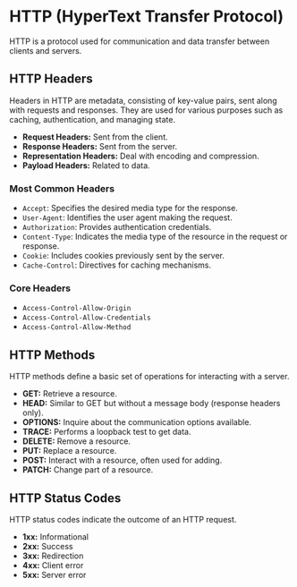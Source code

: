 # HTTP (HyperText Transfer Protocol)

HTTP is a protocol used for communication and data transfer between clients and servers.

## HTTP Headers

Headers in HTTP are metadata, consisting of key-value pairs, sent along with requests and responses. They are used for various purposes such as caching, authentication, and managing state.

- **Request Headers:** Sent from the client.
- **Response Headers:** Sent from the server.
- **Representation Headers:** Deal with encoding and compression.
- **Payload Headers:** Related to data.

### Most Common Headers

- `Accept`: Specifies the desired media type for the response.
- `User-Agent`: Identifies the user agent making the request.
- `Authorization`: Provides authentication credentials.
- `Content-Type`: Indicates the media type of the resource in the request or response.
- `Cookie`: Includes cookies previously sent by the server.
- `Cache-Control`: Directives for caching mechanisms.

### Core Headers

- `Access-Control-Allow-Origin`
- `Access-Control-Allow-Credentials`
- `Access-Control-Allow-Method`

## HTTP Methods

HTTP methods define a basic set of operations for interacting with a server.

- **GET:** Retrieve a resource.
- **HEAD:** Similar to GET but without a message body (response headers only).
- **OPTIONS:** Inquire about the communication options available.
- **TRACE:** Performs a loopback test to get data.
- **DELETE:** Remove a resource.
- **PUT:** Replace a resource.
- **POST:** Interact with a resource, often used for adding.
- **PATCH:** Change part of a resource.

## HTTP Status Codes

HTTP status codes indicate the outcome of an HTTP request.

- **1xx:** Informational
- **2xx:** Success
- **3xx:** Redirection
- **4xx:** Client error
- **5xx:** Server error
